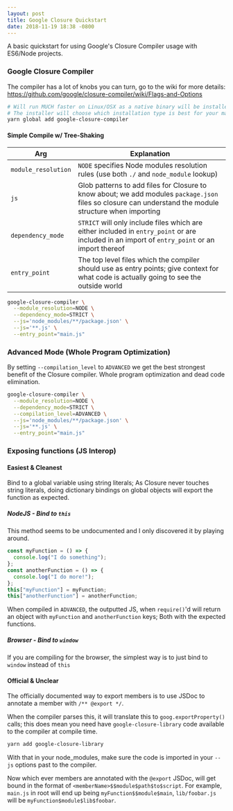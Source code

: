 ```yaml
---
layout: post
title: Google Closure Quickstart
date: 2018-11-19 18:38 -0800
---
```


A basic quickstart for using Google's Closure Compiler usage with ES6/Node projects.

### Google Closure Compiler

The compiler has a lot of knobs you can turn, go to the wiki for more details: https://github.com/google/closure-compiler/wiki/Flags-and-Options

```bash
# Will run MUCH faster on Linux/OSX as a native binary will be installed by default.
# The installer will choose which installation type is best for your machine (native, JS, Java)
yarn global add google-closure-compiler
```

#### Simple Compile w/ Tree-Shaking

| Arg                 | Explanation                                                                                                                                             |
| ------------------- | ------------------------------------------------------------------------------------------------------------------------------------------------------- |
| `module_resolution` | `NODE` specifies Node modules resolution rules (use both `./` and `node_module` lookup)                                                                 |
| `js`                | Glob patterns to add files for Closure to know about; we add modules `package.json` files so closure can understand the module structure when importing |
| `dependency_mode`   | `STRICT` will only include files which are either included in `entry_point` or are included in an import of `entry_point` or an import thereof          |
| `entry_point`       | The top level files which the compiler should use as entry points; give context for what code is actually going to see the outside world                |

```bash
google-closure-compiler \
  --module_resolution=NODE \
  --dependency_mode=STRICT \
  --js='node_modules/**/package.json' \
  --js='**.js' \
  --entry_point="main.js"
```

### Advanced Mode (Whole Program Optimization)

By setting `--compilation_level` to `ADVANCED` we get the best strongest benefit of the Closure compiler. Whole program optimization
and dead code elimination.

```bash
google-closure-compiler \
  --module_resolution=NODE \
  --dependency_mode=STRICT \
  --compilation_level=ADVANCED \
  --js='node_modules/**/package.json' \
  --js='**.js' \
  --entry_point="main.js"
```

### Exposing functions (JS Interop)

#### Easiest & Cleanest

Bind to a global variable using string literals; As Closure never touches string literals, doing dictionary bindings on global
objects will export the function as expected.

##### NodeJS - Bind to `this`

This method seems to be undocumented and I only discovered it by playing around.

```javascript
const myFunction = () => {
  console.log("I do something");
};
const anotherFunction = () => {
  console.log("I do more!");
};
this["myFunction"] = myFunction;
this["anotherFunction"] = anotherFunction;
```

When compiled in `ADVANCED`, the outputted JS, when `require()`'d will return an object with `myFunction` and `anotherFunction` keys;
Both with the expected functions.

##### Browser - Bind to `window`

If you are compiling for the browser, the simplest way is to just bind to `window` instead of `this`

#### Official & Unclear

The officially documented way to export members is to use JSDoc to annotate a member with `/** @export */`.

When the compiler parses this, it will translate this to `goog.exportProperty()` calls; this does mean you need have `google-closure-library`
code available to the compiler at compile time.

```bash
yarn add google-closure-library
```

With that in your node_modules, make sure the code is imported in your `--js` options past to the compiler.

Now which ever members are annotated with the `@export` JSDoc, will get bound in the format of `<memberName>$$module$path$to$script`.
For example, `main.js` in root will end up being `myFunction$$module$main`, `lib/foobar.js` will be `myFunction$module$lib$foobar`.
